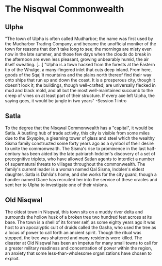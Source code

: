 <!-- TITLE: Locations -->
<!-- SUBTITLE: A quick summary of Locations -->

# The Nisqwal Commonwealth
## Ulpha

"The town of Ulpha is often called Mudharbor; the name was first used by the Mudharbor Trading Company, and became the unofficial moniker of the town for reasons that don't take long to see; the mornings are misty even now in the late summer, and those few days when the clouds do break in the afternoon are even less pleasant, growing unbearably humid, the air itself sweating.
[...]
"Ulpha is a town hacked from the forests at the Eastern tip of the Whulge, a many-fingered inlet that cuts deep inland. From here, goods of the Sqaj'it mountains and the plains north thereof find their way onto ships that run up and down the coast. It is a prosperous city, though it doesn't look it; the buildings, though well-crafted, are universally flecked in mud and black mold, and all but the most well-maintained succumb to the creep of vines on at least part of their structure. If every axe left Ulpha, the saying goes, it would be jungle in two years"
-Session 1 intro

## Satla

To the degree that the Nisqwal Commonwealth has a "capital", it would be Satla. A bustling hub of trade activity, this city is visible from some miles due to the Skyspire, a gleaming tower of glass and steel which the wealthy Sisma family constructed some forty years ago as a symbol of their desire to unite the commonwealth. The Sisma's rise to prominence in the last half-century has been aided by the late patriarch Indolen's discovery of a set of precognitive triplets, who have allowed Satlan agents to interdict a number of supernatural threats to villages throughout the commonwealth. The family's current leader is a woman named Qal Sisma, Indolen's eldest daughter. Satla is Dahlia's home, and she works for the city guard, though a handler named Diane has recruited her into the service of these oracles and sent her to Ulpha to investigate one of their visions.

## Old Nisqwal

The oldest town in Nisqwal, this town sits on a muddy river delta and surrounds the hollow husk of a broken tree two hundred feet across at its base. The town is a shell of its former self, as some eighty years ago it was host to an apocalyptic cult of druids called the Oasha, who used the tree as a locus of power to call forth an ancient spirit. Though the ritual was stopped, the tree was shattered and many residents were killed. The disaster at Old Nisqwal has been an impetus for many small towns to call for a greater military readiness and concentration of power within the region, an anxiety that some less-than-wholesome organizations have chosen to exploit.

